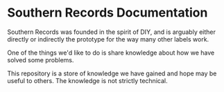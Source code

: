 # Southern Records Documentation

Southern Records was founded in the spirit of DIY, and is arguably either
directly or indirectly the prototype for the way many other labels work.

One of the things we'd like to do is share knowledge about how we have solved
some problems.

This repository is a store of knowledge we have gained and hope may be useful
to others. The knowledge is not strictly technical.
